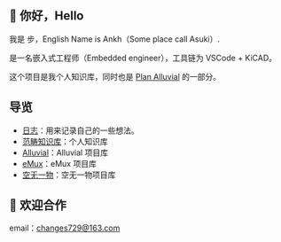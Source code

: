 ## 👋 你好，Hello

我是 步，English Name is Ankh（Some place call Asuki）.

是一名嵌入式工程师（Embedded engineer），工具链为 VSCode + KiCAD。

这个项目是我个人知识库，同时也是 [Plan Alluvial](./Alluvial%20Projects/Plan%20Alluvial/) 的一部分。

## 导览

- [日志](./日志/)：用来记录自己的一些想法。
- [范畴知识库](./范畴知识库/)：个人知识库
- [Alluvial](./Alluvial%20Projects/)：Alluvial 项目库
- [eMux](./eMux%20Projects/)：eMux 项目库
- [空无一物](./空无一物项目/)：空无一物项目库

## 👏 欢迎合作

email：changes729@163.com

